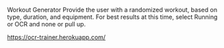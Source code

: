Workout Generator
Provide the user with a randomized workout, based on type, duration, and equipment.
For best results at this time, select Running or OCR and none or pull up.

https://ocr-trainer.herokuapp.com/
